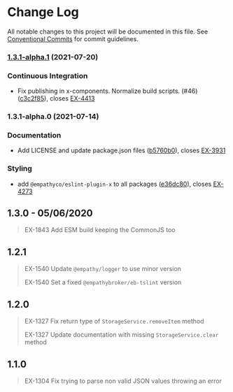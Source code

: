 # Change Log

All notable changes to this project will be documented in this file.
See [Conventional Commits](https://conventionalcommits.org) for commit guidelines.

### [1.3.1-alpha.1](https://github.com/empathyco/x/compare/@empathyco/x-storage-service@1.3.1-alpha.0...@empathyco/x-storage-service@1.3.1-alpha.1) (2021-07-20)


### Continuous Integration

* Fix publishing in x-components. Normalize build scripts. (#46) ([c3c2f85](https://github.com/empathyco/x/commit/c3c2f8519c0de1b164074e87e68e77ad1af0d702)), closes [EX-4413](https://searchbroker.atlassian.net/browse/EX-4413)



### 1.3.1-alpha.0 (2021-07-14)


### Documentation

* Add LICENSE and update package.json files ([b5760b0](https://github.com/empathyco/x/commit/b5760b098e158d6f8c2fb4696faf4ec42df21c83)), closes [EX-3931](https://searchbroker.atlassian.net/browse/EX-3931)


### Styling

* add `@empathyco/eslint-plugin-x` to all packages ([e36dc80](https://github.com/empathyco/x/commit/e36dc8022196df4c977045ca2e9a38be17657b83)), closes [EX-4273](https://searchbroker.atlassian.net/browse/EX-4273)



## 1.3.0 - 05/06/2020

> EX-1843 Add ESM build keeping the CommonJS too

## 1.2.1

> EX-1540 Update `@empathy/logger` to use minor version
>
> EX-1540 Set a fixed `@empathybroker/eb-tslint` version

## 1.2.0

> EX-1327 Fix return type of `StorageService.removeItem` method
>
> EX-1327 Update documentation with missing `StorageService.clear` method

## 1.1.0

> EX-1304 Fix trying to parse non valid JSON values throwing an error
